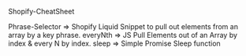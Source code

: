 Shopify-CheatSheet


Phrase-Selector => Shopify Liquid Snippet to pull out elements from an array by a key phrase.
everyNth => JS Pull Elements out of an Array by index & every N by index.
sleep => Simple Promise Sleep function